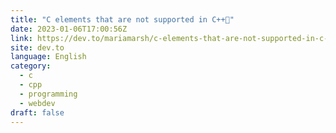 ```yaml
---
title: "C elements that are not supported in C++🚫"
date: 2023-01-06T17:00:56Z
link: https://dev.to/mariamarsh/c-elements-that-are-not-supported-in-c-4i6n?utm_medium=RSS&utm_source=news.12bit.vn
site: dev.to
language: English
category:
  - c
  - cpp
  - programming
  - webdev
draft: false
---
```

